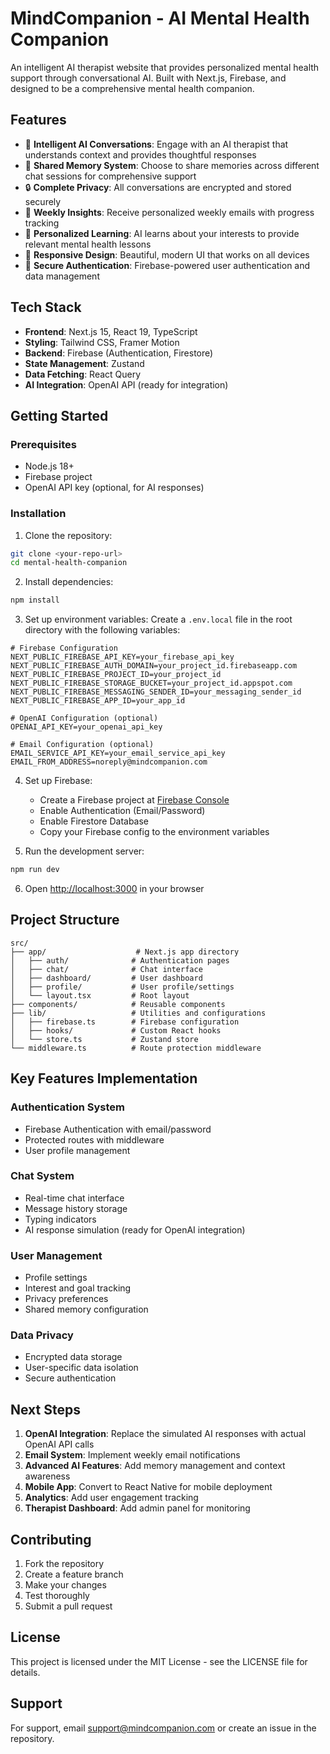 # MindCompanion - AI Mental Health Companion

An intelligent AI therapist website that provides personalized mental health support through conversational AI. Built with Next.js, Firebase, and designed to be a comprehensive mental health companion.

## Features

- 🤖 **Intelligent AI Conversations**: Engage with an AI therapist that understands context and provides thoughtful responses
- 🧠 **Shared Memory System**: Choose to share memories across different chat sessions for comprehensive support
- 🔒 **Complete Privacy**: All conversations are encrypted and stored securely
- 📧 **Weekly Insights**: Receive personalized weekly emails with progress tracking
- 🎯 **Personalized Learning**: AI learns about your interests to provide relevant mental health lessons
- 📱 **Responsive Design**: Beautiful, modern UI that works on all devices
- 🔐 **Secure Authentication**: Firebase-powered user authentication and data management

## Tech Stack

- **Frontend**: Next.js 15, React 19, TypeScript
- **Styling**: Tailwind CSS, Framer Motion
- **Backend**: Firebase (Authentication, Firestore)
- **State Management**: Zustand
- **Data Fetching**: React Query
- **AI Integration**: OpenAI API (ready for integration)

## Getting Started

### Prerequisites

- Node.js 18+ 
- Firebase project
- OpenAI API key (optional, for AI responses)

### Installation

1. Clone the repository:
```bash
git clone <your-repo-url>
cd mental-health-companion
```

2. Install dependencies:
```bash
npm install
```

3. Set up environment variables:
Create a `.env.local` file in the root directory with the following variables:

```env
# Firebase Configuration
NEXT_PUBLIC_FIREBASE_API_KEY=your_firebase_api_key
NEXT_PUBLIC_FIREBASE_AUTH_DOMAIN=your_project_id.firebaseapp.com
NEXT_PUBLIC_FIREBASE_PROJECT_ID=your_project_id
NEXT_PUBLIC_FIREBASE_STORAGE_BUCKET=your_project_id.appspot.com
NEXT_PUBLIC_FIREBASE_MESSAGING_SENDER_ID=your_messaging_sender_id
NEXT_PUBLIC_FIREBASE_APP_ID=your_app_id

# OpenAI Configuration (optional)
OPENAI_API_KEY=your_openai_api_key

# Email Configuration (optional)
EMAIL_SERVICE_API_KEY=your_email_service_api_key
EMAIL_FROM_ADDRESS=noreply@mindcompanion.com
```

4. Set up Firebase:
   - Create a Firebase project at [Firebase Console](https://console.firebase.google.com)
   - Enable Authentication (Email/Password)
   - Enable Firestore Database
   - Copy your Firebase config to the environment variables

5. Run the development server:
```bash
npm run dev
```

6. Open [http://localhost:3000](http://localhost:3000) in your browser

## Project Structure

```
src/
├── app/                    # Next.js app directory
│   ├── auth/              # Authentication pages
│   ├── chat/              # Chat interface
│   ├── dashboard/         # User dashboard
│   ├── profile/           # User profile/settings
│   └── layout.tsx         # Root layout
├── components/            # Reusable components
├── lib/                   # Utilities and configurations
│   ├── firebase.ts        # Firebase configuration
│   ├── hooks/             # Custom React hooks
│   └── store.ts           # Zustand store
└── middleware.ts          # Route protection middleware
```

## Key Features Implementation

### Authentication System
- Firebase Authentication with email/password
- Protected routes with middleware
- User profile management

### Chat System
- Real-time chat interface
- Message history storage
- Typing indicators
- AI response simulation (ready for OpenAI integration)

### User Management
- Profile settings
- Interest and goal tracking
- Privacy preferences
- Shared memory configuration

### Data Privacy
- Encrypted data storage
- User-specific data isolation
- Secure authentication

## Next Steps

1. **OpenAI Integration**: Replace the simulated AI responses with actual OpenAI API calls
2. **Email System**: Implement weekly email notifications
3. **Advanced AI Features**: Add memory management and context awareness
4. **Mobile App**: Convert to React Native for mobile deployment
5. **Analytics**: Add user engagement tracking
6. **Therapist Dashboard**: Add admin panel for monitoring

## Contributing

1. Fork the repository
2. Create a feature branch
3. Make your changes
4. Test thoroughly
5. Submit a pull request

## License

This project is licensed under the MIT License - see the LICENSE file for details.

## Support

For support, email support@mindcompanion.com or create an issue in the repository.
